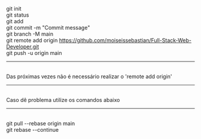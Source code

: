 git init
<br>git status
<br>git add
<br>git commit -m "Commit message"
<br>git branch -M main
<br>git remote add origin https://github.com/moiseissebastian/Full-Stack-Web-Developer.git
<br>git push -u origin main
<hr>
<br>Das próximas vezes não é necessário realizar o 'remote add origin'
<hr>
<br>Caso dê problema utilize os comandos abaixo
<hr>
<br>git pull --rebase origin main
<br>git rebase --continue
